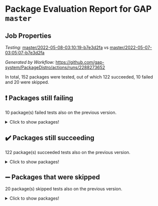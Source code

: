 # Package Evaluation Report for GAP `master`

## Job Properties

*Testing:* [master/2022-05-08-03:10:19-b7e3d2fa](https://github.com/gap-system/PackageDistro/blob/data/reports/master/2022-05-08-03:10:19-b7e3d2fa) vs [master/2022-05-07-03:05:07-b7e3d2fa](https://github.com/gap-system/PackageDistro/blob/data/reports/master/2022-05-07-03:05:07-b7e3d2fa)

*Generated by Workflow:* https://github.com/gap-system/PackageDistro/actions/runs/2288273652

In total, 152 packages were tested, out of which 122 succeeded, 10 failed and 20 were skipped.

## :exclamation: Packages still failing

10 package(s) failed tests also on the previous version.
<details><summary>Click to show packages!</summary>

- fining 1.4.1 [(failure)](https://github.com/gap-system/PackageDistro/runs/6338294645?check_suite_focus=true)
- francy 1.2.4 [(failure)](https://github.com/gap-system/PackageDistro/runs/6338294766?check_suite_focus=true)
- hap 1.39 [(failure)](https://github.com/gap-system/PackageDistro/runs/6338294959?check_suite_focus=true)
- normalizinterface 1.3.2 [(failure)](https://github.com/gap-system/PackageDistro/runs/6338295759?check_suite_focus=true)
- packagemanager 1.2 [(failure)](https://github.com/gap-system/PackageDistro/runs/6338295913?check_suite_focus=true)
- rcwa 4.6.4 [(failure)](https://github.com/gap-system/PackageDistro/runs/6338296147?check_suite_focus=true)
- recog 1.3.2 [(failure)](https://github.com/gap-system/PackageDistro/runs/6338296243?check_suite_focus=true)
- semigroups 4.0.0 [(failure)](https://github.com/gap-system/PackageDistro/runs/6338296437?check_suite_focus=true)
- transgrp 3.6.1 [(failure)](https://github.com/gap-system/PackageDistro/runs/6338296771?check_suite_focus=true)
- ugaly 4.0.2 [(failure)](https://github.com/gap-system/PackageDistro/runs/6338296787?check_suite_focus=true)
</details>

## :heavy_check_mark: Packages still succeeding

122 package(s) succeeded tests also on the previous version.
<details><summary>Click to show packages!</summary>

- ace 5.4 [(success)](https://github.com/gap-system/PackageDistro/runs/6338294015?check_suite_focus=true)
- aclib 1.3.2 [(success)](https://github.com/gap-system/PackageDistro/runs/6338294043?check_suite_focus=true)
- agt 0.2 [(success)](https://github.com/gap-system/PackageDistro/runs/6338294071?check_suite_focus=true)
- alnuth 3.2.1 [(success)](https://github.com/gap-system/PackageDistro/runs/6338294103?check_suite_focus=true)
- anupq 3.2.6 [(success)](https://github.com/gap-system/PackageDistro/runs/6338294143?check_suite_focus=true)
- atlasrep 2.1.2 [(success)](https://github.com/gap-system/PackageDistro/runs/6338294174?check_suite_focus=true)
- autodoc 2022.03.10 [(success)](https://github.com/gap-system/PackageDistro/runs/6338294195?check_suite_focus=true)
- automata 1.15 [(success)](https://github.com/gap-system/PackageDistro/runs/6338294220?check_suite_focus=true)
- automgrp 1.3.2 [(success)](https://github.com/gap-system/PackageDistro/runs/6338294235?check_suite_focus=true)
- autpgrp 1.10.2 [(success)](https://github.com/gap-system/PackageDistro/runs/6338294246?check_suite_focus=true)
- cap 2022.05-02 [(success)](https://github.com/gap-system/PackageDistro/runs/6338294255?check_suite_focus=true)
- caratinterface 2.3.3 [(success)](https://github.com/gap-system/PackageDistro/runs/6338294265?check_suite_focus=true)
- cddinterface 2020.06.24 [(success)](https://github.com/gap-system/PackageDistro/runs/6338294281?check_suite_focus=true)
- circle 1.6.5 [(success)](https://github.com/gap-system/PackageDistro/runs/6338294293?check_suite_focus=true)
- cohomolo 1.6.10 [(success)](https://github.com/gap-system/PackageDistro/runs/6338294306?check_suite_focus=true)
- congruence 1.2.4 [(success)](https://github.com/gap-system/PackageDistro/runs/6338294318?check_suite_focus=true)
- corelg 1.56 [(success)](https://github.com/gap-system/PackageDistro/runs/6338294328?check_suite_focus=true)
- crime 1.6 [(success)](https://github.com/gap-system/PackageDistro/runs/6338294342?check_suite_focus=true)
- crisp 1.4.5 [(success)](https://github.com/gap-system/PackageDistro/runs/6338294356?check_suite_focus=true)
- crypting 0.10 [(success)](https://github.com/gap-system/PackageDistro/runs/6338294377?check_suite_focus=true)
- cryst 4.1.24 [(success)](https://github.com/gap-system/PackageDistro/runs/6338294394?check_suite_focus=true)
- crystcat 1.1.9 [(success)](https://github.com/gap-system/PackageDistro/runs/6338294407?check_suite_focus=true)
- ctbllib 1.3.4 [(success)](https://github.com/gap-system/PackageDistro/runs/6338294425?check_suite_focus=true)
- cubefree 1.19 [(success)](https://github.com/gap-system/PackageDistro/runs/6338294435?check_suite_focus=true)
- curlinterface 2.2.2 [(success)](https://github.com/gap-system/PackageDistro/runs/6338294446?check_suite_focus=true)
- cvec 2.7.5 [(success)](https://github.com/gap-system/PackageDistro/runs/6338294461?check_suite_focus=true)
- datastructures 0.2.7 [(success)](https://github.com/gap-system/PackageDistro/runs/6338294471?check_suite_focus=true)
- deepthought 1.0.5 [(success)](https://github.com/gap-system/PackageDistro/runs/6338294484?check_suite_focus=true)
- design 1.7 [(success)](https://github.com/gap-system/PackageDistro/runs/6338294497?check_suite_focus=true)
- difsets 2.3.1 [(success)](https://github.com/gap-system/PackageDistro/runs/6338294512?check_suite_focus=true)
- digraphs 1.5.2 [(success)](https://github.com/gap-system/PackageDistro/runs/6338294536?check_suite_focus=true)
- edim 1.3.5 [(success)](https://github.com/gap-system/PackageDistro/runs/6338294564?check_suite_focus=true)
- example 4.3.1 [(success)](https://github.com/gap-system/PackageDistro/runs/6338294580?check_suite_focus=true)
- factint 1.6.3 [(success)](https://github.com/gap-system/PackageDistro/runs/6338294594?check_suite_focus=true)
- ferret 1.0.7 [(success)](https://github.com/gap-system/PackageDistro/runs/6338294612?check_suite_focus=true)
- fga 1.4.0 [(success)](https://github.com/gap-system/PackageDistro/runs/6338294626?check_suite_focus=true)
- float 1.0.3 [(success)](https://github.com/gap-system/PackageDistro/runs/6338294670?check_suite_focus=true)
- format 1.4.3 [(success)](https://github.com/gap-system/PackageDistro/runs/6338294697?check_suite_focus=true)
- forms 1.2.7 [(success)](https://github.com/gap-system/PackageDistro/runs/6338294716?check_suite_focus=true)
- fplsa 1.2.5 [(success)](https://github.com/gap-system/PackageDistro/runs/6338294734?check_suite_focus=true)
- fr 2.4.8 [(success)](https://github.com/gap-system/PackageDistro/runs/6338294748?check_suite_focus=true)
- fwtree 1.3 [(success)](https://github.com/gap-system/PackageDistro/runs/6338294781?check_suite_focus=true)
- gbnp 1.0.5 [(success)](https://github.com/gap-system/PackageDistro/runs/6338294801?check_suite_focus=true)
- generalizedmorphismsforcap 2022.05-01 [(success)](https://github.com/gap-system/PackageDistro/runs/6338294827?check_suite_focus=true)
- genss 1.6.6 [(success)](https://github.com/gap-system/PackageDistro/runs/6338294842?check_suite_focus=true)
- gradedringforhomalg 2022.03-01 [(success)](https://github.com/gap-system/PackageDistro/runs/6338294856?check_suite_focus=true)
- grape 4.8.5 [(success)](https://github.com/gap-system/PackageDistro/runs/6338294874?check_suite_focus=true)
- groupoids 1.69 [(success)](https://github.com/gap-system/PackageDistro/runs/6338294889?check_suite_focus=true)
- grpconst 2.6.2 [(success)](https://github.com/gap-system/PackageDistro/runs/6338294912?check_suite_focus=true)
- guarana 0.96.3 [(success)](https://github.com/gap-system/PackageDistro/runs/6338294924?check_suite_focus=true)
- guava 3.16 [(success)](https://github.com/gap-system/PackageDistro/runs/6338294950?check_suite_focus=true)
- hapcryst 0.1.14 [(success)](https://github.com/gap-system/PackageDistro/runs/6338294974?check_suite_focus=true)
- hecke 1.5.3 [(success)](https://github.com/gap-system/PackageDistro/runs/6338294982?check_suite_focus=true)
- help 3.5 [(success)](https://github.com/gap-system/PackageDistro/runs/6338295000?check_suite_focus=true)
- idrel 2.43 [(success)](https://github.com/gap-system/PackageDistro/runs/6338295012?check_suite_focus=true)
- images 1.3.1 [(success)](https://github.com/gap-system/PackageDistro/runs/6338295028?check_suite_focus=true)
- intpic 0.2.4 [(success)](https://github.com/gap-system/PackageDistro/runs/6338295040?check_suite_focus=true)
- io 4.7.2 [(success)](https://github.com/gap-system/PackageDistro/runs/6338295051?check_suite_focus=true)
- irredsol 1.4.3 [(success)](https://github.com/gap-system/PackageDistro/runs/6338295060?check_suite_focus=true)
- json 2.1.0 [(success)](https://github.com/gap-system/PackageDistro/runs/6338295069?check_suite_focus=true)
- jupyterkernel 1.4.1 [(success)](https://github.com/gap-system/PackageDistro/runs/6338295081?check_suite_focus=true)
- jupyterviz 1.5.1 [(success)](https://github.com/gap-system/PackageDistro/runs/6338295100?check_suite_focus=true)
- kan 1.34 [(success)](https://github.com/gap-system/PackageDistro/runs/6338295117?check_suite_focus=true)
- kbmag 1.5.9 [(success)](https://github.com/gap-system/PackageDistro/runs/6338295130?check_suite_focus=true)
- laguna 3.9.5 [(success)](https://github.com/gap-system/PackageDistro/runs/6338295149?check_suite_focus=true)
- liealgdb 2.2.1 [(success)](https://github.com/gap-system/PackageDistro/runs/6338295160?check_suite_focus=true)
- liepring 2.6 [(success)](https://github.com/gap-system/PackageDistro/runs/6338295173?check_suite_focus=true)
- liering 2.4.2 [(success)](https://github.com/gap-system/PackageDistro/runs/6338295186?check_suite_focus=true)
- linearalgebraforcap 2022.05-02 [(success)](https://github.com/gap-system/PackageDistro/runs/6338295197?check_suite_focus=true)
- loops 3.4.1 [(success)](https://github.com/gap-system/PackageDistro/runs/6338295207?check_suite_focus=true)
- lpres 1.0.3 [(success)](https://github.com/gap-system/PackageDistro/runs/6338295219?check_suite_focus=true)
- majoranaalgebras 1.4 [(success)](https://github.com/gap-system/PackageDistro/runs/6338295229?check_suite_focus=true)
- mapclass 1.4.5 [(success)](https://github.com/gap-system/PackageDistro/runs/6338295249?check_suite_focus=true)
- matgrp 0.64 [(success)](https://github.com/gap-system/PackageDistro/runs/6338295263?check_suite_focus=true)
- modisom 2.5.2 [(success)](https://github.com/gap-system/PackageDistro/runs/6338295285?check_suite_focus=true)
- modulepresentationsforcap 2022.05-01 [(success)](https://github.com/gap-system/PackageDistro/runs/6338295411?check_suite_focus=true)
- monoidalcategories 2022.05-02 [(success)](https://github.com/gap-system/PackageDistro/runs/6338295465?check_suite_focus=true)
- nconvex 2020.11-04 [(success)](https://github.com/gap-system/PackageDistro/runs/6338295554?check_suite_focus=true)
- nilmat 1.4.1 [(success)](https://github.com/gap-system/PackageDistro/runs/6338295619?check_suite_focus=true)
- nock 1.5 [(success)](https://github.com/gap-system/PackageDistro/runs/6338295707?check_suite_focus=true)
- nq 2.5.8 [(success)](https://github.com/gap-system/PackageDistro/runs/6338295797?check_suite_focus=true)
- numericalsgps 1.3.0 [(success)](https://github.com/gap-system/PackageDistro/runs/6338295819?check_suite_focus=true)
- openmath 11.5.1 [(success)](https://github.com/gap-system/PackageDistro/runs/6338295855?check_suite_focus=true)
- orb 4.8.4 [(success)](https://github.com/gap-system/PackageDistro/runs/6338295896?check_suite_focus=true)
- patternclass 2.4.2 [(success)](https://github.com/gap-system/PackageDistro/runs/6338295924?check_suite_focus=true)
- permut 2.0.4 [(success)](https://github.com/gap-system/PackageDistro/runs/6338295951?check_suite_focus=true)
- polenta 1.3.10 [(success)](https://github.com/gap-system/PackageDistro/runs/6338295975?check_suite_focus=true)
- polymaking 0.8.6 [(success)](https://github.com/gap-system/PackageDistro/runs/6338295992?check_suite_focus=true)
- primgrp 3.4.2 [(success)](https://github.com/gap-system/PackageDistro/runs/6338296013?check_suite_focus=true)
- profiling 2.5.0 [(success)](https://github.com/gap-system/PackageDistro/runs/6338296028?check_suite_focus=true)
- qpa 1.33 [(success)](https://github.com/gap-system/PackageDistro/runs/6338296047?check_suite_focus=true)
- quagroup 1.8.3 [(success)](https://github.com/gap-system/PackageDistro/runs/6338296068?check_suite_focus=true)
- radiroot 2.9 [(success)](https://github.com/gap-system/PackageDistro/runs/6338296111?check_suite_focus=true)
- rds 1.8 [(success)](https://github.com/gap-system/PackageDistro/runs/6338296192?check_suite_focus=true)
- repndecomp 1.2.1 [(success)](https://github.com/gap-system/PackageDistro/runs/6338296278?check_suite_focus=true)
- repsn 3.1.0 [(success)](https://github.com/gap-system/PackageDistro/runs/6338296324?check_suite_focus=true)
- resclasses 4.7.2 [(success)](https://github.com/gap-system/PackageDistro/runs/6338296360?check_suite_focus=true)
- scscp 2.3.1 [(success)](https://github.com/gap-system/PackageDistro/runs/6338296405?check_suite_focus=true)
- sglppow 2.2 [(success)](https://github.com/gap-system/PackageDistro/runs/6338296461?check_suite_focus=true)
- sgpviz 0.999.5 [(success)](https://github.com/gap-system/PackageDistro/runs/6338296483?check_suite_focus=true)
- simpcomp 2.1.14 [(success)](https://github.com/gap-system/PackageDistro/runs/6338296520?check_suite_focus=true)
- singular 2020.12.18 [(success)](https://github.com/gap-system/PackageDistro/runs/6338296544?check_suite_focus=true)
- sla 1.5.3 [(success)](https://github.com/gap-system/PackageDistro/runs/6338296578?check_suite_focus=true)
- smallgrp 1.5 [(success)](https://github.com/gap-system/PackageDistro/runs/6338296605?check_suite_focus=true)
- smallsemi 0.6.13 [(success)](https://github.com/gap-system/PackageDistro/runs/6338296624?check_suite_focus=true)
- sonata 2.9.4 [(success)](https://github.com/gap-system/PackageDistro/runs/6338296647?check_suite_focus=true)
- sophus 1.25 [(success)](https://github.com/gap-system/PackageDistro/runs/6338296671?check_suite_focus=true)
- spinsym 1.5.2 [(success)](https://github.com/gap-system/PackageDistro/runs/6338296688?check_suite_focus=true)
- symbcompcc 1.3.2 [(success)](https://github.com/gap-system/PackageDistro/runs/6338296703?check_suite_focus=true)
- thelma 1.3 [(success)](https://github.com/gap-system/PackageDistro/runs/6338296719?check_suite_focus=true)
- tomlib 1.2.9 [(success)](https://github.com/gap-system/PackageDistro/runs/6338296738?check_suite_focus=true)
- toric 1.9.5 [(success)](https://github.com/gap-system/PackageDistro/runs/6338296758?check_suite_focus=true)
- unipot 1.5 [(success)](https://github.com/gap-system/PackageDistro/runs/6338296807?check_suite_focus=true)
- unitlib 4.1.0 [(success)](https://github.com/gap-system/PackageDistro/runs/6338296834?check_suite_focus=true)
- utils 0.72 [(success)](https://github.com/gap-system/PackageDistro/runs/6338296848?check_suite_focus=true)
- uuid 0.7 [(success)](https://github.com/gap-system/PackageDistro/runs/6338296860?check_suite_focus=true)
- walrus 0.9991 [(success)](https://github.com/gap-system/PackageDistro/runs/6338296870?check_suite_focus=true)
- wedderga 4.10.2 [(success)](https://github.com/gap-system/PackageDistro/runs/6338296878?check_suite_focus=true)
- xmod 2.88 [(success)](https://github.com/gap-system/PackageDistro/runs/6338296888?check_suite_focus=true)
- xmodalg 1.22 [(success)](https://github.com/gap-system/PackageDistro/runs/6338296895?check_suite_focus=true)
- yangbaxter 0.10.0 [(success)](https://github.com/gap-system/PackageDistro/runs/6338296904?check_suite_focus=true)
- zeromqinterface 0.13 [(success)](https://github.com/gap-system/PackageDistro/runs/6338296915?check_suite_focus=true)
</details>

## :heavy_minus_sign: Packages that were skipped

20 package(s) skipped tests also on the previous version.
<details><summary>Click to show packages!</summary>

- 4ti2interface 2022.03-01 [(skipped)](https://github.com/gap-system/PackageDistro/runs/6338248778?check_suite_focus=true)
- browse 1.8.14 [(skipped)](https://github.com/gap-system/PackageDistro/runs/6338248778?check_suite_focus=true)
- examplesforhomalg 2022.03-01 [(skipped)](https://github.com/gap-system/PackageDistro/runs/6338248778?check_suite_focus=true)
- gapdoc 1.6.5 [(skipped)](https://github.com/gap-system/PackageDistro/runs/6338248778?check_suite_focus=true)
- gauss 2022.03-01 [(skipped)](https://github.com/gap-system/PackageDistro/runs/6338248778?check_suite_focus=true)
- gaussforhomalg 2022.03-01 [(skipped)](https://github.com/gap-system/PackageDistro/runs/6338248778?check_suite_focus=true)
- gradedmodules 2022.03-01 [(skipped)](https://github.com/gap-system/PackageDistro/runs/6338248778?check_suite_focus=true)
- homalg 2022.03-01 [(skipped)](https://github.com/gap-system/PackageDistro/runs/6338248778?check_suite_focus=true)
- homalgtocas 2022.03-01 [(skipped)](https://github.com/gap-system/PackageDistro/runs/6338248778?check_suite_focus=true)
- io_forhomalg 2022.03-01 [(skipped)](https://github.com/gap-system/PackageDistro/runs/6338248778?check_suite_focus=true)
- itc 1.5.1 [(skipped)](https://github.com/gap-system/PackageDistro/runs/6338248778?check_suite_focus=true)
- localizeringforhomalg 2022.03-01 [(skipped)](https://github.com/gap-system/PackageDistro/runs/6338248778?check_suite_focus=true)
- matricesforhomalg 2022.04-01 [(skipped)](https://github.com/gap-system/PackageDistro/runs/6338248778?check_suite_focus=true)
- modules 2022.03-01 [(skipped)](https://github.com/gap-system/PackageDistro/runs/6338248778?check_suite_focus=true)
- polycyclic 2.16 [(skipped)](https://github.com/gap-system/PackageDistro/runs/6338248778?check_suite_focus=true)
- ringsforhomalg 2022.04-01 [(skipped)](https://github.com/gap-system/PackageDistro/runs/6338248778?check_suite_focus=true)
- sco 2022.03-01 [(skipped)](https://github.com/gap-system/PackageDistro/runs/6338248778?check_suite_focus=true)
- toolsforhomalg 2022.04-03 [(skipped)](https://github.com/gap-system/PackageDistro/runs/6338248778?check_suite_focus=true)
- toricvarieties 2022.03.23 [(skipped)](https://github.com/gap-system/PackageDistro/runs/6338248778?check_suite_focus=true)
- xgap 4.31 [(skipped)](https://github.com/gap-system/PackageDistro/runs/6338248778?check_suite_focus=true)
</details>

